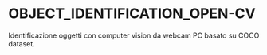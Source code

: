 # OBJECT_IDENTIFICATION_OPEN-CV

Identificazione oggetti con computer vision da webcam PC basato su COCO dataset.
